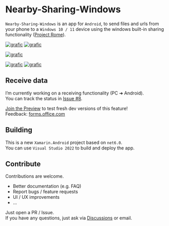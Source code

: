 # Nearby-Sharing-Windows
`Nearby-Sharing-Windows` is an app for `Android`, to send files and urls from your phone to a `Windows 10 / 11` device using the windows built-in sharing functionality ([Project Rome]( https://github.com/microsoft/project-rome)).

[![grafic](https://img.shields.io/static/v1?label=PlayStore&labelColor=444&message=Stable&color=green&style=for-the-badge&logo=google-play)](https://play.google.com/store/apps/details?id=de.shortdev.nearby_sharing_windows)
[![grafic](https://img.shields.io/static/v1?label=PlayStore&labelColor=444&message=Preview&color=yellow&style=for-the-badge&logo=google-play)](https://play.google.com/apps/testing/de.shortdev.nearby_sharing_windows)

[![grafic](https://img.shields.io/static/v1?label=Support&labelColor=efefef&message=GitHub%20Sponsors&color=EA4AAA&style=for-the-badge&logo=github-sponsors)](https://github.com/sponsors/ShortDevelopment)

[![grafic](https://img.shields.io/static/v1?label=Help&message=FAQ&color=8BCBF0&style=for-the-badge&logo=GitHubPages)](/docs/FAQ)
[![grafic](https://img.shields.io/static/v1?label=GitHub&message=Source-Code&style=for-the-badge&logo=GitHub)](https://github.com/ShortDevelopment/Nearby-Sharing-Windows/)

## Receive data
I’m currently working on a receiving functionality (PC ➜ Android).   
You can track the status in [Issue #8](https://github.com/ShortDevelopment/Nearby-Sharing-Windows/issues/8).   
   
[Join the Preview](https://play.google.com/apps/testing/de.shortdev.nearby_sharing_windows) to test fresh dev versions of this feature!   
Feedback: [forms.office.com](https://forms.office.com/r/j2Fp5biXKB)

## Building
This is a new `Xamarin.Android` project based on `net6.0`.   
You can use `Visual Studio 2022` to build and deploy the app.

## Contribute
Contributions are welcome.   
 - Better documentation (e.g. FAQ)
 - Report bugs / feature requests
 - UI / UX improvements
 - ...

Just open a PR / Issue.   
If you have any questions, just ask via [Discussions](https://github.com/ShortDevelopment/Nearby-Sharing-Windows/discussions) or email.
